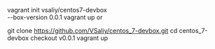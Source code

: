 vagrant init vsaliy/centos7-devbox \
  --box-version 0.0.1
vagrant up
or

git clone https://github.com/VSaliy/centos_7-devbox.git
cd centos_7-devbox
checkout v0.0.1
vagrant up
